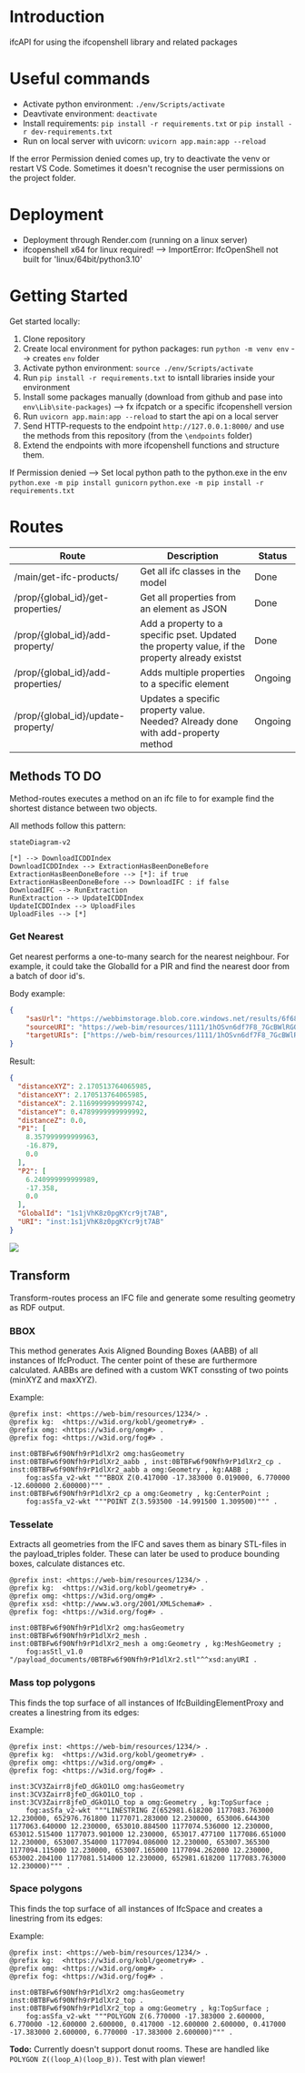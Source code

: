# Introduction 
ifcAPI for using the ifcopenshell library and related packages

# Useful commands
<!-- - Activate python environment: `source ./env/Scripts/activate` -> Apparently only for Linux -->
- Activate python environment: `./env/Scripts/activate`
- Deavtivate environment: `deactivate`
- Install requirements: `pip install -r requirements.txt` or `pip install -r dev-requirements.txt`
- Run on local server with uvicorn: `uvicorn app.main:app --reload`

If the error Permission denied comes up, try to deactivate the venv or restart VS Code. Sometimes it doesn't recognise the user permissions on the project folder.

# Deployment
- Deployment through Render.com (running on a linux server)
- ifcopenshell x64 for linux required! --> ImportError: IfcOpenShell not built for 'linux/64bit/python3.10'

# Getting Started
Get started locally:
1.	Clone repository
2.  Create local environment for python packages: run `python -m venv env` --> creates `env` folder
3.  Activate python environment: `source ./env/Scripts/activate`
3.  Run `pip install -r requirements.txt` to isntall libraries inside your environment
4.  Install some packages manually (download from github and pase into `env\Lib\site-packages`) --> fx ifcpatch or a specific ifcopenshell version
5.	Run `uvicorn app.main:app --reload` to start the api on a local server
6.  Send HTTP-requests to the endpoint `http://127.0.0.1:8000/` and use the methods from this repository (from the `\endpoints` folder)
7.  Extend the endpoints with more ifcopenshell functions and structure them.

If Permission denied --> Set local python path to the python.exe in the env
`python.exe -m pip install gunicorn`
`python.exe -m pip install -r requirements.txt`




# Routes

|Route                                             |Description|Status|
|--------------------------------------------------|-----------|------|
|/main/get-ifc-products/                           |Get all ifc classes in the model|Done|
|/prop/{global_id}/get-properties/                 |Get all properties from an element as JSON|Done|
|/prop/{global_id}/add-property/                   |Add a property to a specific pset. Updated the property value, if the property already existst|Done|
|/prop/{global_id}/add-properties/                 |Adds multiple properties to a specific element|Ongoing|
|/prop/{global_id}/update-property/                |Updates a specific property value. Needed? Already done with add-property method|Ongoing|




## Methods TO DO

Method-routes executes a method on an ifc file to for example find the shortest distance between two objects.

All methods follow this pattern:
```mermaid
stateDiagram-v2

[*] --> DownloadICDDIndex
DownloadICDDIndex --> ExtractionHasBeenDoneBefore
ExtractionHasBeenDoneBefore --> [*]: if true
ExtractionHasBeenDoneBefore --> DownloadIFC : if false
DownloadIFC --> RunExtraction
RunExtraction --> UpdateICDDIndex
UpdateICDDIndex --> UploadFiles
UploadFiles --> [*]
```

### Get Nearest
Get nearest performs a one-to-many search for the nearest neighbour. For example, it could take the GlobalId for a PIR and find the nearest door from a batch of door id's.

Body example:
```json
{
    "sasUrl": "https://webbimstorage.blob.core.windows.net/results/6f6873d3885fd0bd11bee86ebce0eb71/payload_documents/.ifc{{sas}}",
    "sourceURI": "https://web-bim/resources/1111/1hOSvn6df7F8_7GcBWlRGQ",
    "targetURIs": ["https://web-bim/resources/1111/1hOSvn6df7F8_7GcBWlRH8", "https://web-bim/resources/1111/1hOSvn6df7F8_7GcBWlS8Z", "https://web-bim/resources/1111/1hOSvn6df7F8_7GcBWlS9F", "https://web-bim/resources/1111/1hOSvn6df7F8_7GcBWlSFK", "https://web-bim/resources/1111/1hOSvn6df7F8_7GcBWlSDm", "https://web-bim/resources/1111/2OBrcmyk58NupXoVOHUuXp", "https://web-bim/resources/1111/2OBrcmyk58NupXoVOHUvVV", "https://web-bim/resources/1111/2OBrcmyk58NupXoVOHUvR4", "https://web-bim/resources/1111/2OBrcmyk58NupXoVOHUvPL", "https://web-bim/resources/1111/1s1jVhK8z0pgKYcr9jt781", "https://web-bim/resources/1111/1s1jVhK8z0pgKYcr9jt7AB", "https://web-bim/resources/1111/1aj%24VJZFn2TxepZUBcKp%24i", "https://web-bim/resources/1111/2ViC9EPfn9ReiYXGj5lHUo"]
}
```

Result:
```json
{
  "distanceXYZ": 2.170513764065985,
  "distanceXY": 2.170513764065985,
  "distanceX": 2.1169999999999742,
  "distanceY": 0.4789999999999992,
  "distanceZ": 0.0,
  "P1": [
    8.357999999999963,
    -16.879,
    0.0
  ],
  "P2": [
    6.240999999999989,
    -17.358,
    0.0
  ],
  "GlobalId": "1s1jVhK8z0pgKYcr9jt7AB",
  "URI": "inst:1s1jVhK8z0pgKYcr9jt7AB"
}
```

![](./static/documentation/getNearest.png)

## Transform

Transform-routes process an IFC file and generate some resulting geometry as RDF output.

### BBOX
This method generates Axis Aligned Bounding Boxes (AABB) of all instances of IfcProduct. The center point of these are furthermore calculated. AABBs are defined with a custom WKT conssting of two points (minXYZ and maxXYZ).

Example:
```turtle
@prefix inst: <https://web-bim/resources/1234/> .
@prefix kg:  <https://w3id.org/kobl/geometry#> .
@prefix omg: <https://w3id.org/omg#> .
@prefix fog: <https://w3id.org/fog#> .

inst:0BTBFw6f90Nfh9rP1dlXr2 omg:hasGeometry inst:0BTBFw6f90Nfh9rP1dlXr2_aabb , inst:0BTBFw6f90Nfh9rP1dlXr2_cp .
inst:0BTBFw6f90Nfh9rP1dlXr2_aabb a omg:Geometry , kg:AABB ;
	fog:asSfa_v2-wkt """BBOX Z(0.417000 -17.383000 0.019000, 6.770000 -12.600000 2.600000)""" .
inst:0BTBFw6f90Nfh9rP1dlXr2_cp a omg:Geometry , kg:CenterPoint ;
	fog:asSfa_v2-wkt """POINT Z(3.593500 -14.991500 1.309500)""" .
```

### Tesselate
Extracts all geometries from the IFC and saves them as binary STL-files in the payload_triples folder. These can later be used to produce bounding boxes, calculate distances etc.

```turtle
@prefix inst: <https://web-bim/resources/1234/> .
@prefix kg:  <https://w3id.org/kobl/geometry#> .
@prefix omg: <https://w3id.org/omg#> .
@prefix xsd: <http://www.w3.org/2001/XMLSchema#> .
@prefix fog: <https://w3id.org/fog#> .

inst:0BTBFw6f90Nfh9rP1dlXr2 omg:hasGeometry inst:0BTBFw6f90Nfh9rP1dlXr2_mesh .
inst:0BTBFw6f90Nfh9rP1dlXr2_mesh a omg:Geometry , kg:MeshGeometry ;
	fog:asStl_v1.0 "/payload_documents/0BTBFw6f90Nfh9rP1dlXr2.stl"^^xsd:anyURI .
```

### Mass top polygons
This finds the top surface of all instances of IfcBuildingElementProxy and creates a linestring from its edges:

Example:
```turtle
@prefix inst: <https://web-bim/resources/1234/> .
@prefix kg:  <https://w3id.org/kobl/geometry#> .
@prefix omg: <https://w3id.org/omg#> .
@prefix fog: <https://w3id.org/fog#> .

inst:3CV3Zairr8jfeD_dGkO1LO omg:hasGeometry inst:3CV3Zairr8jfeD_dGkO1LO_top .
inst:3CV3Zairr8jfeD_dGkO1LO_top a omg:Geometry , kg:TopSurface ;
	fog:asSfa_v2-wkt """LINESTRING Z(652981.618200 1177083.763000 12.230000, 652976.761800 1177071.283000 12.230000, 653006.644300 1177063.640000 12.230000, 653010.884500 1177074.536000 12.230000, 653012.515400 1177073.901000 12.230000, 653017.477100 1177086.651000 12.230000, 653007.354000 1177094.086000 12.230000, 653007.365300 1177094.115000 12.230000, 653007.165000 1177094.262000 12.230000, 653002.204100 1177081.514000 12.230000, 652981.618200 1177083.763000 12.230000)""" .
```

### Space polygons
This finds the top surface of all instances of IfcSpace and creates a linestring from its edges:

Example:
```turtle
@prefix inst: <https://web-bim/resources/1234/> .
@prefix kg:  <https://w3id.org/kobl/geometry#> .
@prefix omg: <https://w3id.org/omg#> .
@prefix fog: <https://w3id.org/fog#> .

inst:0BTBFw6f90Nfh9rP1dlXr2 omg:hasGeometry inst:0BTBFw6f90Nfh9rP1dlXr2_top .
inst:0BTBFw6f90Nfh9rP1dlXr2_top a omg:Geometry , kg:TopSurface ;
	fog:asSfa_v2-wkt """POLYGON Z(6.770000 -17.383000 2.600000, 6.770000 -12.600000 2.600000, 0.417000 -12.600000 2.600000, 0.417000 -17.383000 2.600000, 6.770000 -17.383000 2.600000)""" .
```

**Todo:** Currently doesn't support donut rooms. These are handled like `POLYGON Z((loop_A)(loop_B))`. Test with plan viewer!